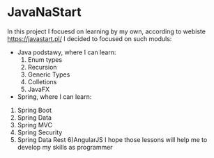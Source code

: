 # JavaNaStart 
In this project I focuesd on learning by my own, according to webiste https://javastart.pl/
I decided to focused on such moduls:
- Java podstawy, where I can learn:
  1) Enum types
  2) Recursion
  3) Generic Types
  4) Colletions
  5) JavaFX
 - Spring, where I can learn:
  1) Spring Boot
  2) Spring Data
  3) Spring MVC
  4) Spring Security
  5) Spring Data Rest
  6)AngularJS
  I hope those lessons will help me to develop my skills as programmer
